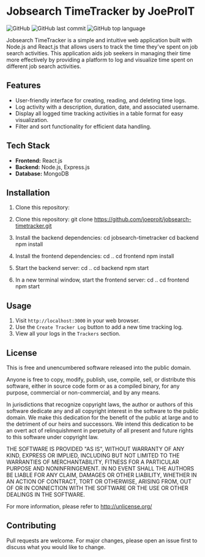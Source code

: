 # Jobsearch TimeTracker by JoeProIT

![GitHub](https://img.shields.io/github/license/joeproit/jobsearch-timetracker)
![GitHub last commit](https://img.shields.io/github/last-commit/joeproit/jobsearch-timetracker)
![GitHub top language](https://img.shields.io/github/languages/top/joeproit/jobsearch-timetracker)

Jobsearch TimeTracker is a simple and intuitive web application built with Node.js and React.js that allows users to track the time they've spent on job search activities. This application aids job seekers in managing their time more effectively by providing a platform to log and visualize time spent on different job search activities.

## Features

- User-friendly interface for creating, reading, and deleting time logs.
- Log activity with a description, duration, date, and associated username.
- Display all logged time tracking activities in a table format for easy visualization.
- Filter and sort functionality for efficient data handling.

## Tech Stack

- **Frontend:** React.js
- **Backend:** Node.js, Express.js
- **Database:** MongoDB

## Installation

1. Clone this repository:
1. Clone this repository:
git clone https://github.com/joeproit/jobsearch-timetracker.git

2. Install the backend dependencies:
cd jobsearch-timetracker
cd backend
npm install

3. Install the frontend dependencies:
cd ..
cd frontend
npm install

4. Start the backend server:
cd ..
cd backend
npm start

5. In a new terminal window, start the frontend server:
cd ..
cd frontend
npm start

## Usage

1. Visit `http://localhost:3000` in your web browser.
2. Use the `Create Tracker Log` button to add a new time tracking log.
3. View all your logs in the `Trackers` section.

## License

This is free and unencumbered software released into the public domain.

Anyone is free to copy, modify, publish, use, compile, sell, or
distribute this software, either in source code form or as a compiled
binary, for any purpose, commercial or non-commercial, and by any
means.

In jurisdictions that recognize copyright laws, the author or authors
of this software dedicate any and all copyright interest in the
software to the public domain. We make this dedication for the benefit
of the public at large and to the detriment of our heirs and
successors. We intend this dedication to be an overt act of
relinquishment in perpetuity of all present and future rights to this
software under copyright law.

THE SOFTWARE IS PROVIDED "AS IS", WITHOUT WARRANTY OF ANY KIND,
EXPRESS OR IMPLIED, INCLUDING BUT NOT LIMITED TO THE WARRANTIES OF
MERCHANTABILITY, FITNESS FOR A PARTICULAR PURPOSE AND NONINFRINGEMENT.
IN NO EVENT SHALL THE AUTHORS BE LIABLE FOR ANY CLAIM, DAMAGES OR
OTHER LIABILITY, WHETHER IN AN ACTION OF CONTRACT, TORT OR OTHERWISE,
ARISING FROM, OUT OF OR IN CONNECTION WITH THE SOFTWARE OR THE USE OR
OTHER DEALINGS IN THE SOFTWARE.

For more information, please refer to <http://unlicense.org/>

## Contributing

Pull requests are welcome. For major changes, please open an issue first to discuss what you would like to change.
